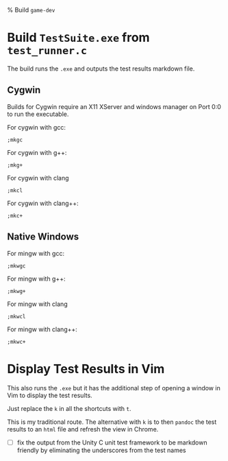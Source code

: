 % Build `game-dev`

# Build `TestSuite.exe` from `test_runner.c`
The build runs the `.exe` and outputs the test results markdown file.

## Cygwin
Builds for Cygwin require an X11 XServer and windows manager on Port 0:0 to run
the executable.

For cygwin with gcc:
```vim
;mkgc
```

For cygwin with g++:
```vim
;mkg+
```

For cygwin with clang
```vim
;mkcl
```

For cygwin with clang++:
```vim
;mkc+
```

## Native Windows

For mingw with gcc:
```vim
;mkwgc
```

For mingw with g++:
```vim
;mkwg+
```

For mingw with clang
```vim
;mkwcl
```

For mingw with clang++:
```vim
;mkwc+
```

# Display Test Results in Vim
This also runs the `.exe` but it has the additional step of opening a window in
Vim to display the test results.

Just replace the `k` in all the shortcuts with `t`.

This is my traditional route. The alternative with `k` is to then `pandoc` the
test results to an `html` file and refresh the view in Chrome.

- [ ] fix the output from the Unity C unit test framework to be markdown
  friendly by eliminating the underscores from the test names


